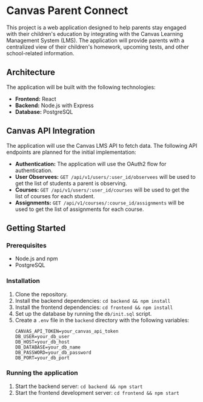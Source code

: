 # Canvas Parent Connect

This project is a web application designed to help parents stay engaged with their children's education by integrating with the Canvas Learning Management System (LMS). The application will provide parents with a centralized view of their children's homework, upcoming tests, and other school-related information.

## Architecture

The application will be built with the following technologies:

*   **Frontend:** React
*   **Backend:** Node.js with Express
*   **Database:** PostgreSQL

## Canvas API Integration

The application will use the Canvas LMS API to fetch data. The following API endpoints are planned for the initial implementation:

*   **Authentication:** The application will use the OAuth2 flow for authentication.
*   **User Observees:** `GET /api/v1/users/:user_id/observees` will be used to get the list of students a parent is observing.
*   **Courses:** `GET /api/v1/users/:user_id/courses` will be used to get the list of courses for each student.
*   **Assignments:** `GET /api/v1/courses/:course_id/assignments` will be used to get the list of assignments for each course.

## Getting Started

### Prerequisites

*   Node.js and npm
*   PostgreSQL

### Installation

1.  Clone the repository.
2.  Install the backend dependencies: `cd backend && npm install`
3.  Install the frontend dependencies: `cd frontend && npm install`
4.  Set up the database by running the `db/init.sql` script.
5.  Create a `.env` file in the `backend` directory with the following variables:
    ```
    CANVAS_API_TOKEN=your_canvas_api_token
    DB_USER=your_db_user
    DB_HOST=your_db_host
    DB_DATABASE=your_db_name
    DB_PASSWORD=your_db_password
    DB_PORT=your_db_port
    ```

### Running the application

1.  Start the backend server: `cd backend && npm start`
2.  Start the frontend development server: `cd frontend && npm start`
